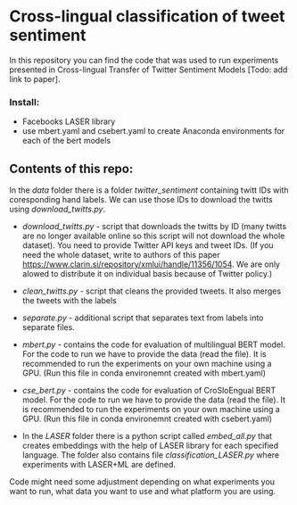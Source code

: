 # Cross-lingual classification of tweet sentiment

In this repository you can find the code that was used to run experiments presented in Cross-lingual Transfer of Twitter Sentiment Models [Todo: add link to paper].

### Install:
- Facebooks LASER library
- use mbert.yaml and csebert.yaml to create Anaconda environments for each of the bert models


## Contents of this repo:
In the *data* folder there is a folder *twitter_sentiment* containing twitt IDs with coresponding hand labels. We can use those IDs to download the twitts using *download_twitts.py*.

- *download_twitts.py* - script that downloads the twitts by ID (many twitts are no longer available online so this script will not download the whole dataset). 
You need to provide Twitter API keys and tweet IDs.
(If you need the whole dataset, write to authors of this paper https://www.clarin.si/repository/xmlui/handle/11356/1054.
We are only alowed to distribute it on individual basis because of Twitter policy.)

- *clean_twitts.py* - script that cleans the provided tweets. It also merges the tweets with the labels

- *separate.py* - additional script that separates text from labels into separate files.

- *mbert.py* - contains the code for evaluation of multilingual BERT model. For the code to run we have to provide the data (read the file). It is recommended to run the experiments on your own machine using a GPU. (Run this file in conda environemnt created with mbert.yaml)

- *cse_bert.py* - contains the code for evaluation of CroSloEngual BERT model. For the code to run we have to provide the data (read the file). It is recommended to run the experiments on your own machine using a GPU. (Run this file in conda environemnt created with csebert.yaml)

- In the *LASER* folder there is a python script called *embed_all.py* that creates embeddings with the help of LASER library for each specified language.
The folder also contains file *classification_LASER.py* where experiments with LASER+ML are defined.


Code might need some adjustment depending on what experiments you want to run, what data you want to use and what platform you are using.
